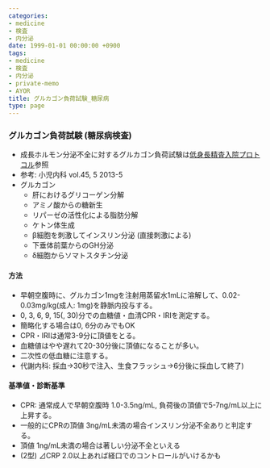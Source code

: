 ```yaml
---
categories:
- medicine
- 検査
- 内分泌
date: 1999-01-01 00:00:00 +0900
tags:
- medicine
- 検査
- 内分泌
- private-memo
- AYOR
title: グルカゴン負荷試験_糖尿病
type: page
---
```


### グルカゴン負荷試験 (糖尿病検査)

- 成長ホルモン分泌不全に対するグルカゴン負荷試験は[低身長精査入院プロトコル](/まとめ/低身長検査入院)参照
- 参考: 小児内科 vol.45, 5 2013-5
- グルカゴン
  - 肝におけるグリコーゲン分解
  - アミノ酸からの糖新生
  - リパーゼの活性化による脂肪分解
  - ケトン体生成
  - β細胞を刺激してインスリン分泌 (直接刺激による)
  - 下垂体前葉からのGH分泌
  - δ細胞からソマトスタチン分泌

#### 方法

- 早朝空腹時に、グルカゴン1mgを注射用蒸留水1mLに溶解して、0.02-0.03mg/kg(成人:
    1mg)を静脈内投与する。
- 0, 3, 6, 9, 15(, 30)分での血糖値・血清CPR・IRIを測定する。
- 簡略化する場合は0, 6分のみでもOK
- CPR・IRIは通常3-9分に頂値をとる。
- 血糖値はやや遅れて20-30分後に頂値になることが多い。
- 二次性の低血糖に注意する。
- 代謝内科: 採血→30秒で注入、生食フラッシュ→6分後に採血して終了)

#### 基準値・診断基準

- CPR: 通常成人で早朝空腹時 1.0-3.5ng/mL,
    負荷後の頂値で5-7ng/mL以上に上昇する。
- 一般的にCPRの頂値 3ng/mL未満の場合インスリン分泌不全ありと判定する。
- 頂値 1ng/mL未満の場合は著しい分泌不全といえる
- (2型) ⊿CRP 2.0以上あれば経口でのコントロールがいけるかも
